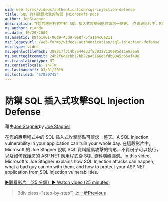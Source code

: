 ```yaml
---
uid: web-forms/videos/authentication/sql-injection-defense
title: SQL 資料隱碼攻擊的防禦 |Microsoft Docs
author: JoeStagner
description: 在您的應用程式中的 SQL 插入式攻擊弱點可讓您一整天。 在這段影片中，Microsoft 的 Joe Stagner 會說明 SQL 資料隱碼攻擊如何 happ...
ms.author: riande
ms.date: 10/29/2009
ms.assetid: b9fb1e01-06d9-43d9-9e8f-5fa1e4c6a211
msc.legacyurl: /web-forms/videos/authentication/sql-injection-defense
msc.type: video
ms.openlocfilehash: 388217f314b7e44e33f830328120e85d11e92ea0
ms.sourcegitcommit: 24b1f6decbb17bb22a45166e5fdb0845c65af498
ms.translationtype: MT
ms.contentlocale: zh-TW
ms.lasthandoff: 03/01/2019
ms.locfileid: "57030745"
---
```

<a name="sql-injection-defense"></a><span data-ttu-id="d94b4-104">防禦 SQL 插入式攻擊</span><span class="sxs-lookup"><span data-stu-id="d94b4-104">SQL Injection Defense</span></span>
====================
<span data-ttu-id="d94b4-105">藉由[Joe Stagner](https://github.com/JoeStagner)</span><span class="sxs-lookup"><span data-stu-id="d94b4-105">by [Joe Stagner](https://github.com/JoeStagner)</span></span>

<span data-ttu-id="d94b4-106">在您的應用程式中的 SQL 插入式攻擊弱點可讓您一整天。</span><span class="sxs-lookup"><span data-stu-id="d94b4-106">A SQL Injection vulnerability in your application can ruin your whole day.</span></span> <span data-ttu-id="d94b4-107">在這段影片中，Microsoft 的 Joe Stagner 說明 SQL 資料隱碼攻擊的情形，不肖份子可以執行，以及如何保護您的 ASP.NET 應用程式從 SQL 資料隱碼漏洞。</span><span class="sxs-lookup"><span data-stu-id="d94b4-107">In this video, Microsoft's Joe Stagner explains how SQL Injection attacks can happen, what a bad guy can do with them, and how to protect your ASP.NET application from SQL Injection vulnerabilities.</span></span>

[<span data-ttu-id="d94b4-108">&#9654;觀看影片 （25 分鐘）</span><span class="sxs-lookup"><span data-stu-id="d94b4-108">&#9654; Watch video (25 minutes)</span></span>](https://channel9.msdn.com/Blogs/ASP-NET-Site-Videos/sql-injection-defense)

> [!div class="step-by-step"]
> [<span data-ttu-id="d94b4-109">上一步</span><span class="sxs-lookup"><span data-stu-id="d94b4-109">Previous</span></span>](creating-inactive-users.md)
